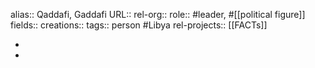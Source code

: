 alias:: Qaddafi, Gaddafi
URL::
rel-org::
role:: #leader, #[[political figure]]
fields::
creations::
tags:: person #Libya
rel-projects:: [[FACTs]]

-
-
